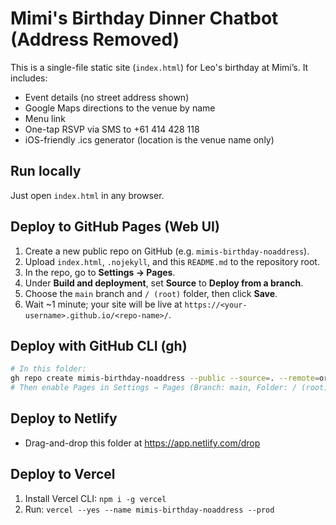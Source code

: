 # Mimi's Birthday Dinner Chatbot (Address Removed)

This is a single-file static site (`index.html`) for Leo's birthday at Mimi’s.
It includes:
- Event details (no street address shown)
- Google Maps directions to the venue by name
- Menu link
- One-tap RSVP via SMS to +61 414 428 118
- iOS-friendly .ics generator (location is the venue name only)

## Run locally
Just open `index.html` in any browser.

## Deploy to GitHub Pages (Web UI)
1. Create a new public repo on GitHub (e.g. `mimis-birthday-noaddress`).
2. Upload `index.html`, `.nojekyll`, and this `README.md` to the repository root.
3. In the repo, go to **Settings → Pages**.
4. Under **Build and deployment**, set **Source** to **Deploy from a branch**.
5. Choose the `main` branch and `/ (root)` folder, then click **Save**.
6. Wait ~1 minute; your site will be live at `https://<your-username>.github.io/<repo-name>/`.

## Deploy with GitHub CLI (gh)
```bash
# In this folder:
gh repo create mimis-birthday-noaddress --public --source=. --remote=origin --push
# Then enable Pages in Settings → Pages (Branch: main, Folder: / (root))
```

## Deploy to Netlify
- Drag-and-drop this folder at https://app.netlify.com/drop

## Deploy to Vercel
1. Install Vercel CLI: `npm i -g vercel`
2. Run: `vercel --yes --name mimis-birthday-noaddress --prod`
